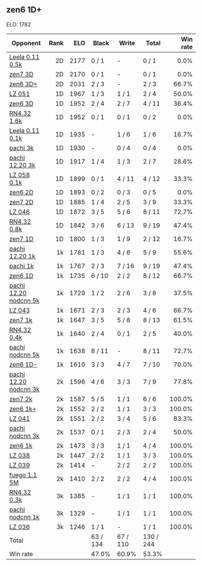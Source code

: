## zen6 1D+ ##

ELO: 1782

Opponent | Rank | ELO | Black | Write | Total | Win rate
---------|-----:|----:|-------|-------|-------|-------:
[Leela 0.11 0.5k](Leela%200.11%200.5k.md) | 2D | 2177 | 0 / 1 | - | 0 / 1 | 0.0%
[zen7 3D](zen7%203D.md) | 2D | 2170 | 0 / 1 | - | 0 / 1 | 0.0%
[zen6 3D+](zen6%203D+.md) | 2D | 2031 | 2 / 3 | - | 2 / 3 | 66.7%
[LZ 051](LZ%20051.md) | 1D | 1967 | 1 / 3 | 1 / 1 | 2 / 4 | 50.0%
[zen6 3D](zen6%203D.md) | 1D | 1952 | 2 / 4 | 2 / 7 | 4 / 11 | 36.4%
[RN4.32 1.6k](RN4.32%201.6k.md) | 1D | 1952 | 0 / 1 | 0 / 1 | 0 / 2 | 0.0%
[Leela 0.11 0.1k](Leela%200.11%200.1k.md) | 1D | 1935 | - | 1 / 6 | 1 / 6 | 16.7%
[pachi 3k](pachi%203k.md) | 1D | 1930 | - | 0 / 4 | 0 / 4 | 0.0%
[pachi 12.20 3k](pachi%2012.20%203k.md) | 1D | 1917 | 1 / 4 | 1 / 3 | 2 / 7 | 28.6%
[LZ 058 0.1k](LZ%20058%200.1k.md) | 1D | 1899 | 0 / 1 | 4 / 11 | 4 / 12 | 33.3%
[zen6 2D](zen6%202D.md) | 1D | 1893 | 0 / 2 | 0 / 3 | 0 / 5 | 0.0%
[zen7 2D](zen7%202D.md) | 1D | 1885 | 1 / 4 | 2 / 5 | 3 / 9 | 33.3%
[LZ 046](LZ%20046.md) | 1D | 1872 | 3 / 5 | 5 / 6 | 8 / 11 | 72.7%
[RN4.32 0.8k](RN4.32%200.8k.md) | 1D | 1842 | 3 / 6 | 6 / 13 | 9 / 19 | 47.4%
[zen7 1D](zen7%201D.md) | 1D | 1800 | 1 / 3 | 1 / 9 | 2 / 12 | 16.7%
[pachi 12.20 1k](pachi%2012.20%201k.md) | 1k | 1781 | 1 / 3 | 4 / 6 | 5 / 9 | 55.6%
[pachi 1k](pachi%201k.md) | 1k | 1767 | 2 / 3 | 7 / 16 | 9 / 19 | 47.4%
[zen6 1D](zen6%201D.md) | 1k | 1735 | 6 / 10 | 2 / 2 | 8 / 12 | 66.7%
[pachi 12.20 nodcnn 5k](pachi%2012.20%20nodcnn%205k.md) | 1k | 1729 | 1 / 2 | 2 / 6 | 3 / 8 | 37.5%
[LZ 043](LZ%20043.md) | 1k | 1671 | 2 / 3 | 2 / 3 | 4 / 6 | 66.7%
[zen7 1k](zen7%201k.md) | 1k | 1647 | 3 / 5 | 5 / 8 | 8 / 13 | 61.5%
[RN4.32 0.4k](RN4.32%200.4k.md) | 1k | 1640 | 2 / 4 | 0 / 1 | 2 / 5 | 40.0%
[pachi nodcnn 5k](pachi%20nodcnn%205k.md) | 1k | 1638 | 8 / 11 | - | 8 / 11 | 72.7%
[zen6 1D-](zen6%201D-.md) | 1k | 1610 | 3 / 3 | 4 / 7 | 7 / 10 | 70.0%
[pachi 12.20 nodcnn 3k](pachi%2012.20%20nodcnn%203k.md) | 2k | 1596 | 4 / 6 | 3 / 3 | 7 / 9 | 77.8%
[zen7 2k](zen7%202k.md) | 2k | 1587 | 5 / 5 | 1 / 1 | 6 / 6 | 100.0%
[zen6 1k+](zen6%201k+.md) | 2k | 1552 | 2 / 2 | 1 / 1 | 3 / 3 | 100.0%
[LZ 041](LZ%20041.md) | 2k | 1551 | 2 / 2 | 3 / 4 | 5 / 6 | 83.3%
[pachi nodcnn 3k](pachi%20nodcnn%203k.md) | 2k | 1537 | 0 / 1 | 2 / 3 | 2 / 4 | 50.0%
[zen6 1k](zen6%201k.md) | 2k | 1473 | 3 / 3 | 1 / 1 | 4 / 4 | 100.0%
[LZ 038](LZ%20038.md) | 2k | 1447 | 2 / 2 | 1 / 1 | 3 / 3 | 100.0%
[LZ 039](LZ%20039.md) | 2k | 1414 | - | 2 / 2 | 2 / 2 | 100.0%
[fuego 1.1 5M](fuego%201.1%205M.md) | 2k | 1410 | 2 / 2 | 2 / 2 | 4 / 4 | 100.0%
[RN4.32 0.3k](RN4.32%200.3k.md) | 3k | 1385 | - | 1 / 1 | 1 / 1 | 100.0%
[pachi nodcnn 1k](pachi%20nodcnn%201k.md) | 3k | 1329 | - | 1 / 1 | 1 / 1 | 100.0%
[LZ 036](LZ%20036.md) | 3k | 1246 | 1 / 1 | - | 1 / 1 | 100.0%
Total | | | 63 / 134 | 67 / 110 | 130 / 244 | 
Win rate| | | 47.0% | 60.9% | 53.3% | 
